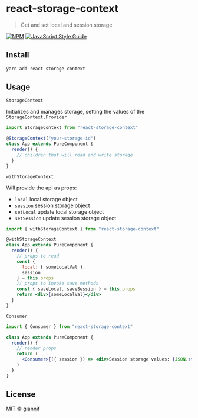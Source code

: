 # react-storage-context

> Get and set local and session storage

[![NPM](https://img.shields.io/npm/v/react-storage-context.svg)](https://www.npmjs.com/package/react-storage-context) [![JavaScript Style Guide](https://img.shields.io/badge/code_style-standard-brightgreen.svg)](https://standardjs.com)

## Install

```bash
yarn add react-storage-context
```

## Usage

`StorageContext`

Initializes and manages storage, setting the values of the `StorageContext.Provider`

```jsx
import StorageContext from "react-storage-context"

@StorageContext("your-storage-id")
class App extends PureComponent {
  render() {
    // children that will read and write storage
  }
}
```

`withStorageContext`

Will provide the api as props:

* `local` local storage object
* `session` session storage object
* `setLocal` update local storage object
* `setSession` update session storage object

```jsx
import { withStorageContext } from "react-storage-context"

@withStorageContext
class App extends PureComponent {
  render() {
    // props to read
    const {
      local: { someLocalVal },
      session
    } = this.props
    // props to invoke save methods
    const { saveLocal, saveSession } = this.props
    return <div>{someLocalVal}</div>
  }
}
```

`Consumer`

```jsx
import { Consumer } from "react-storage-context"

class App extends PureComponent {
  render() {
    // render props
    return (
      <Consumer>{({ session }) => <div>Session storage values: {JSON.stringify(session, undefined, 4)}</div>}</Consumer>
    )
  }
}
```

## License

MIT © [giannif](https://github.com/giannif)

